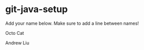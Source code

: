 # git-java-setup

Add your name below. Make sure to add a line between names!

Octo Cat

Andrew Liu
